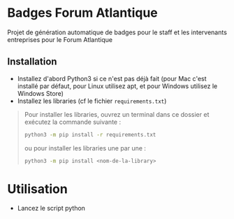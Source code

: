 # Badges Forum Atlantique

Projet de génération automatique de badges pour le staff et les intervenants
entreprises pour le Forum Atlantique

## Installation

* Installez d'abord Python3 si ce n'est pas déjà fait (pour Mac c'est
    installé par défaut, pour Linux utilisez apt, et pour Windows utilisez
    le Windows Store)
* Installez les libraries (cf le fichier `requirements.txt`)

> Pour installer les libraries, ouvrez un terminal dans ce dossier et
> exécutez la commande suivante :
> ```bash
> python3 -m pip install -r requirements.txt
> ```
> ou pour installer les libraries une par une :
> ```bash
> python3 -m pip install <nom-de-la-library>
> ```

# Utilisation

* Lancez le script python
